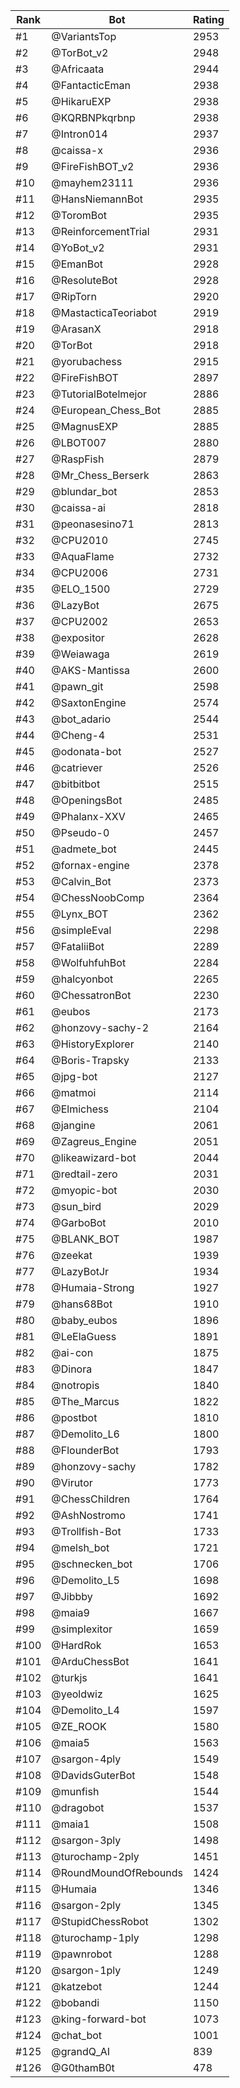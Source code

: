 Rank|Bot|Rating
---|---|---
#1|@VariantsTop|2953
#2|@TorBot_v2|2948
#3|@Africaata|2944
#4|@FantacticEman|2938
#5|@HikaruEXP|2938
#6|@KQRBNPkqrbnp|2938
#7|@Intron014|2937
#8|@caissa-x|2936
#9|@FireFishBOT_v2|2936
#10|@mayhem23111|2936
#11|@HansNiemannBot|2935
#12|@ToromBot|2935
#13|@ReinforcementTrial|2931
#14|@YoBot_v2|2931
#15|@EmanBot|2928
#16|@ResoluteBot|2928
#17|@RipTorn|2920
#18|@MastacticaTeoriabot|2919
#19|@ArasanX|2918
#20|@TorBot|2918
#21|@yorubachess|2915
#22|@FireFishBOT|2897
#23|@TutorialBotelmejor|2886
#24|@European_Chess_Bot|2885
#25|@MagnusEXP|2885
#26|@LBOT007|2880
#27|@RaspFish|2879
#28|@Mr_Chess_Berserk|2863
#29|@blundar_bot|2853
#30|@caissa-ai|2818
#31|@peonasesino71|2813
#32|@CPU2010|2745
#33|@AquaFlame|2732
#34|@CPU2006|2731
#35|@ELO_1500|2729
#36|@LazyBot|2675
#37|@CPU2002|2653
#38|@expositor|2628
#39|@Weiawaga|2619
#40|@AKS-Mantissa|2600
#41|@pawn_git|2598
#42|@SaxtonEngine|2574
#43|@bot_adario|2544
#44|@Cheng-4|2531
#45|@odonata-bot|2527
#46|@catriever|2526
#47|@bitbitbot|2515
#48|@OpeningsBot|2485
#49|@Phalanx-XXV|2465
#50|@Pseudo-0|2457
#51|@admete_bot|2445
#52|@fornax-engine|2378
#53|@Calvin_Bot|2373
#54|@ChessNoobComp|2364
#55|@Lynx_BOT|2362
#56|@simpleEval|2298
#57|@FataliiBot|2289
#58|@WolfuhfuhBot|2284
#59|@halcyonbot|2265
#60|@ChessatronBot|2230
#61|@eubos|2173
#62|@honzovy-sachy-2|2164
#63|@HistoryExplorer|2140
#64|@Boris-Trapsky|2133
#65|@jpg-bot|2127
#66|@matmoi|2114
#67|@Elmichess|2104
#68|@jangine|2061
#69|@Zagreus_Engine|2051
#70|@likeawizard-bot|2044
#71|@redtail-zero|2031
#72|@myopic-bot|2030
#73|@sun_bird|2029
#74|@GarboBot|2010
#75|@BLANK_BOT|1987
#76|@zeekat|1939
#77|@LazyBotJr|1934
#78|@Humaia-Strong|1927
#79|@hans68Bot|1910
#80|@baby_eubos|1896
#81|@LeElaGuess|1891
#82|@ai-con|1875
#83|@Dinora|1847
#84|@notropis|1840
#85|@The_Marcus|1822
#86|@postbot|1810
#87|@Demolito_L6|1800
#88|@FlounderBot|1793
#89|@honzovy-sachy|1782
#90|@Virutor|1773
#91|@ChessChildren|1764
#92|@AshNostromo|1741
#93|@Trollfish-Bot|1733
#94|@melsh_bot|1721
#95|@schnecken_bot|1706
#96|@Demolito_L5|1698
#97|@Jibbby|1692
#98|@maia9|1667
#99|@simplexitor|1659
#100|@HardRok|1653
#101|@ArduChessBot|1641
#102|@turkjs|1641
#103|@yeoldwiz|1625
#104|@Demolito_L4|1597
#105|@ZE_ROOK|1580
#106|@maia5|1563
#107|@sargon-4ply|1549
#108|@DavidsGuterBot|1548
#109|@munfish|1544
#110|@dragobot|1537
#111|@maia1|1508
#112|@sargon-3ply|1498
#113|@turochamp-2ply|1451
#114|@RoundMoundOfRebounds|1424
#115|@Humaia|1346
#116|@sargon-2ply|1345
#117|@StupidChessRobot|1302
#118|@turochamp-1ply|1298
#119|@pawnrobot|1288
#120|@sargon-1ply|1249
#121|@katzebot|1244
#122|@bobandi|1150
#123|@king-forward-bot|1073
#124|@chat_bot|1001
#125|@grandQ_AI|839
#126|@G0thamB0t|478
